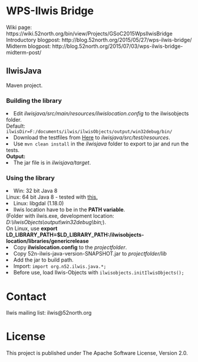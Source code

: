 <h1>WPS-Ilwis Bridge</h1>
Wiki page: https://wiki.52north.org/bin/view/Projects/GSoC2015WpsIlwisBridge <br>
Introductory blogpost: http://blog.52north.org/2015/05/27/wps-ilwis-bridge/ <br>
Midterm blogpost: http://blog.52north.org/2015/07/03/wps-ilwis-bridge-midterm-post/ <br>

<h2>IlwisJava</h2>
Maven project.
<h3>Building the library</h3>
<li>Edit <i>ilwisjava/src/main/resources/ilwislocation.config</i> to the ilwisobjects folder.</li>
Default: <code>ilwisDir=F:/documents/ilwis/ilwisObjects/output/win32debug/bin/</code>
<li>Download the testfiles from <a href="https://docs.google.com/uc?id=0B0bWmJJYoWIpR2VuWmRYdUlFSkk&export=download">Here</a> to <i>ilwisjava/src/test/resources</i>.
<li>Use <code>mvn clean install</code> in the <i>ilwisjava</i> folder to export to jar and run the tests.<br></li>
<b>Output:</b>
<li>The jar file is in <i>ilwisjava/target</i>.</li>
<h3>Using the library</h3>
<li>Win: 32 bit Java 8 <br>
Linux: 64 bit Java 8 - tested with <a href="http://www.webupd8.org/2014/03/how-to-install-oracle-java-8-in-debian.html">this.</a> </li>
<li>Linux: libgdal (1.18.0)
<li>Ilwis location have to be in the <b>PATH variable</b>.<br>(Folder with ilwis.exe, development location: <i>D:\ilwisObjects\output\win32debug\bin;</i>).<br>
On Linux, use <b>export LD_LIBRARY_PATH=$LD_LIBRARY_PATH:/ilwisobjects-location/libraries/genericrelease</b> </li>
<li>Copy <b>ilwislocation.config</b> to the <i>projectfolder</i>.
<li>Copy 52n-ilwis-java-version-SNAPSHOT.jar to <i>projectfolder/lib</i></li>
<li>Add the jar to build path.</li>
<li>Import: <code>import org.n52.ilwis.java.*;</code></li>
<li>Before use, load Ilwis-Objects with <code>ilwisobjects.initIlwisObjects();</code><br>

<h1>Contact</h1>
Ilwis mailing list: ilwis@52north.org

<h1>License</h1>
This project is published under The Apache Software License, Version 2.0.

